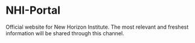 # NHI-Portal
Official website for New Horizon Institute. The most relevant and freshest information will be shared through this channel.


